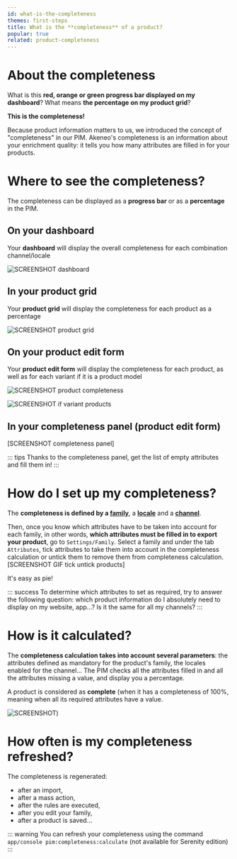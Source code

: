 ```yaml
---
id: what-is-the-completeness
themes: first-steps
title: What is the **completeness** of a product?
popular: true
related: product-completeness
---
```


# About the completeness
What is this **red, orange or green progress bar displayed on my dashboard**? What means **the percentage on my product grid**?

**This is the completeness!**

Because product information matters to us, we introduced the concept of "completeness" in our PIM.
Akeneo's completeness is an information about your enrichment quality: it tells you how many attributes are filled in for your products.

# Where to see the completeness?
The completeness can be displayed as a **progress bar** or as a **percentage** in the PIM.

## On your dashboard
Your **dashboard** will display the overall completeness for each combination channel/locale

![SCREENSHOT dashboard](../img/Dashboard.png)

## In your product grid
Your **product grid** will display the completeness for each product as a percentage

![SCREENSHOT product grid](../img/Products_Project.png)

## On your product edit form
Your **product edit form** will display the completeness for each product, as well as for each variant if it is a product model

![SCREENSHOT product completeness](../img/Products_PEF1.png)

![SCREENSHOT if variant products](../img/Products_VariantProdcut2.png)

## In your completeness panel (product edit form)
[SCREENSHOT completeness panel]

::: tips
Thanks to the completeness panel, get the list of empty attributes and fill them in!
:::

# How do I set up my completeness?
The **completeness is defined by a [family](/articles/what-is-a-family.html)**, a **[locale](/articles/what-is-a-locale.html)** and a **[channel](/articles/what-is-a-channel.html)**.


Then, once you know which attributes have to be taken into account for each family, in other words, **which attributes must be filled in to export your product**, go to `Settings/Family`.
Select a family and under the tab `Attributes`, tick attributes to take them into account in the completeness calculation or untick them to remove them from completeness calculation.
[SCREENSHOT GIF tick untick products]

It's easy as pie!

::: success
To determine which attributes to set as required, try to answer the following question: which product information do I absolutely need to display on my website, app...? Is it the same for all my channels?
:::

# How is it calculated?
The **completeness calculation takes into account several parameters**: the attributes defined as mandatory for the product's family, the locales enabled for the channel... The PIM checks all the attributes filled in and all the attributes missing a value, and display you a percentage.

A product is considered as **complete** (when it has a completeness of 100%, meaning when all its required attributes have a value.

![SCREENSHOT](../img/Products_PEF12Completeness.png))

# How often is my completeness refreshed?
The completeness is regenerated:
- after an import,
- after a mass action,
- after the rules are executed,
- after you edit your family,
- after a product is saved...

::: warning
You can refresh your completeness using the command ```app/console pim:completeness:calculate``` (not available for Serenity edition)
:::
